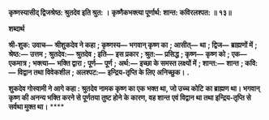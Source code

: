 **कृष्णस्यासीद् द्विजश्रेष्ठ: श्रुतदेव इति श्रुत: ।** **कृष्णैकभक्त्या पूर्णार्थ: शान्त: कविरलश्पत: ॥ १३॥** 

**शब्दार्थ** 

**श्री-शुक: उवाच—** **श्रीशुकदेव ने कहा** **; कृष्णस्य—** **भगवान् कृष्ण का** **; आसीत्—** **था** **; द्विज—** **ब्राह्मणों में** **; श्रेष्ठ:—** **उत्तम** **;** **श्रुतदेव:—** **श्रुतदेव** **; इति—** **इस प्रकार** **; श्रुत:—** **प्रसिद्ध** **; कृष्ण—** **कृष्ण को** **; एक—** **एकमात्र** **; भक्त्या—** **भक्ति द्वारा** **; पूर्ण—** **पूर्ण** **;** **अर्थ:—** **इच्छा के समस्त लक्ष्यों में** **; शान्त:—** **शान्त** **; कवि:—** **विद्वान तथा विवेकशील** **; अलश्पट:—** **इन्द्रिय-तृप्ति के लिए** **अनिच्छुक।** **.** 

**शुकदेव गोस्वामी ने आगे कहा : श्रुतदेव नामक कृष्ण का एक भक्त था, जो उच्च कोटि** **का ब्राह्मण था। भगवान् कृष्ण की अनन्य भक्ति करने से पूर्णतया तुष्ट होने के कारण, वह शान्त** **एवं विद्वान था तथा इन्द्रिय-तृप्ति से सर्वथा मुक्त था।** **** 